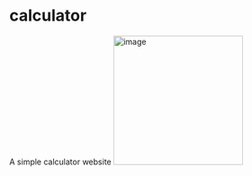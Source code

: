 # calculator
A simple calculator website
<img width="230" alt="image" src="https://github.com/Anchal1605/calculator/assets/76150525/f5f6c9d0-33b5-4059-b466-524027bc4bea">
